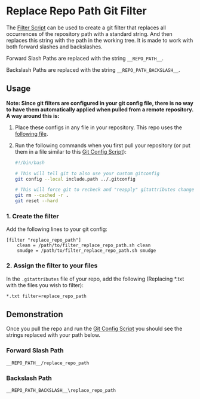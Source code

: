 # Replace Repo Path Git Filter
The [Filter Script](filter.sh) can be used to create a git filter that replaces all occurrences of the repository path with a standard string. And then replaces this string with the path in the working tree. It is made to work with both forward slashes and backslashes.

Forward Slash Paths are replaced with the string `__‎REPO_PATH‎__`.

Backslash Paths are replaced with the string `__‎REPO_PATH_BACKSLASH‎__`.

## Usage
**Note: Since git filters are configured in your git config file, there is no way to have them automatically applied when pulled from a remote repository. A way around this is:**

1. Place these configs in any file in your repository. This repo uses the [following file](../.gitconfig).
2. Run the following commands when you first pull your repository (or put them in a file similar to  this [Git Config Script](../gitconfig.sh)):

    ``` bash
    #!/bin/bash

    # This will tell git to also use your custom gitconfig
    git config --local include.path ../.gitconfig

    # This will force git to recheck and "reapply" gitattributes changes.
    git rm --cached -r .
    git reset --hard
    ```


### 1. Create the filter
Add the following lines to your git config:
```
[filter "replace_repo_path"]
    clean = /path/to/filter_replace_repo_path.sh clean
    smudge = /path/to/filter_replace_repo_path.sh smudge
```

### 2. Assign the filter to your files
In the `.gitattributes` file of your repo, add the following (Replacing *.txt with the files you wish to filter):
```
*.txt filter=replace_repo_path
```

## Demonstration
Once you pull the repo and run the [Git Config Script](../gitconfig.sh) you should see the strings replaced with your path below.

### Forward Slash Path
`__REPO_PATH__/replace_repo_path`

### Backslash Path
`__REPO_PATH_BACKSLASH__\replace_repo_path`

